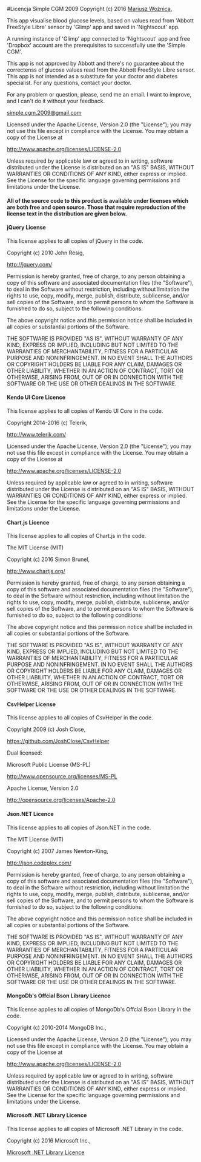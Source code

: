 ﻿#Licencja Simple CGM 2009
Copyright (c) 2016 <a href="mailto:simple.cgm.2009@gmail.com" title="Mariusz Woźnica">Mariusz Woźnica</a>,

<p>This app visualise blood glucose levels, based on values read from 'Abbott FreeStyle Libre' sensor by 'Glimp' app and saved in 'Nightscout' app.</p>
<p>A running instance of 'Glimp' app connected to 'Nightscout' app and free 'Dropbox' account are the prerequisites to successfully use the 'Simple CGM'.</p>
<p>
This app is not approved by Abbott and there's no guarantee about the correctenss of glucose values read from the Abbott FreeStyle Libre sensor.
This app is not intended as a substitute for your doctor and diabetes specialist. For any questions, contact your doctor.
</p>
<p>For any problem or question, please, send me an email. I want to improve, and I can't do it without your feedback.</p>
<p>
<a href="mailto:simple.cgm.2009@gmail.com" title="simple.cgm.2009@gmail.com">simple.cgm.2009@gmail.com</a>
</p>
<p>Licensed under the Apache License, Version 2.0 (the "License"); you may not use this file except in compliance with the License. You may obtain a copy of the License at</p>
<p><a href="http://www.apache.org/licenses/LICENSE-2.0">http://www.apache.org/licenses/LICENSE-2.0</a></p>

<p>Unless required by applicable law or agreed to in writing, software distributed under the License is distributed on an "AS IS" BASIS, WITHOUT WARRANTIES OR CONDITIONS OF ANY KIND, either express or implied. See the License for the specific language governing permissions and limitations under the License.</p>

<h4>All of the source code to this product is available under licenses which are both free and open source. Those that require reproduction of the license text in the distribution are given below.</h4>

<h4>jQuery License</h4>
<p>This license applies to all copies of jQuery in the code.</p>
<p>Copyright (c) 2010 John Resig,</p>
<p><a href="http://jquery.com/">http://jquery.com/</a></p>
<p>
Permission is hereby granted, free of charge, to any person obtaining a copy of this software and associated documentation files (the "Software"), to deal in the Software without restriction, including without limitation the rights to use, copy, modify, merge, publish, distribute, sublicense, and/or sell copies of the Software, and to permit persons to whom the Software is furnished to do so, subject to the following conditions:
</p>
<p>The above copyright notice and this permission notice shall be included in all copies or substantial portions of the Software.</p>
<p>
THE SOFTWARE IS PROVIDED "AS IS", WITHOUT WARRANTY OF ANY KIND, EXPRESS OR IMPLIED, INCLUDING BUT NOT LIMITED TO THE WARRANTIES OF MERCHANTABILITY, FITNESS FOR A PARTICULAR PURPOSE AND NONINFRINGEMENT. IN NO EVENT SHALL THE AUTHORS OR COPYRIGHT HOLDERS BE LIABLE FOR ANY CLAIM, DAMAGES OR OTHER LIABILITY, WHETHER IN AN ACTION OF CONTRACT, TORT OR OTHERWISE, ARISING FROM, OUT OF OR IN CONNECTION WITH THE SOFTWARE OR THE USE OR OTHER DEALINGS IN THE SOFTWARE.
</p>

<h4>Kendo UI Core Licence</h4>
<p>This license applies to all copies of Kendo UI Core in the code.</p>
<p>Copyright 2014-2016 (c) Telerik,</p>
<p><a href="http://www.telerik.com/">http://www.telerik.com/</a></p>
<p>Licensed under the Apache License, Version 2.0 (the "License"); you may not use this file except in compliance with the License. You may obtain a copy of the License at</p>
<p><a href="http://www.apache.org/licenses/LICENSE-2.0">http://www.apache.org/licenses/LICENSE-2.0</a></p>
<p>Unless required by applicable law or agreed to in writing, software distributed under the License is distributed on an "AS IS" BASIS, WITHOUT WARRANTIES OR CONDITIONS OF ANY KIND, either express or implied. See the License for the specific language governing permissions and limitations under the License.</p>

<h4>Chart.js Licence</h4>
<p>This license applies to all copies of Chart.js in the code.</p>
<p>The MIT License (MIT)</p>
<p>Copyright (c) 2016 Simon Brunel,</p>
<p><a href="http://www.chartjs.org/">http://www.chartjs.org/</a></p>
<p>Permission is hereby granted, free of charge, to any person obtaining a copy of this software and associated documentation files (the "Software"), to deal in the Software without restriction, including without limitation the rights to use, copy, modify, merge, publish, distribute, sublicense, and/or sell copies of the Software, and to permit persons to whom the Software is furnished to do so, subject to the following conditions:</p>
<p>The above copyright notice and this permission notice shall be included in all copies or substantial portions of the Software.</p>
<p>THE SOFTWARE IS PROVIDED "AS IS", WITHOUT WARRANTY OF ANY KIND, EXPRESS OR IMPLIED, INCLUDING BUT NOT LIMITED TO THE WARRANTIES OF MERCHANTABILITY, FITNESS FOR A PARTICULAR PURPOSE AND NONINFRINGEMENT. IN NO EVENT SHALL THE AUTHORS OR COPYRIGHT HOLDERS BE LIABLE FOR ANY CLAIM, DAMAGES OR OTHER LIABILITY, WHETHER IN AN ACTION OF CONTRACT, TORT OR OTHERWISE, ARISING FROM, OUT OF OR IN CONNECTION WITH THE SOFTWARE OR THE USE OR OTHER DEALINGS IN THE SOFTWARE.</p>

<h4>CsvHelper License</h4>
<p>This license applies to all copies of CsvHelper in the code.</p>
<p>Copyright 2009 (c) Josh Close,</p>
<p><a href="https://github.com/JoshClose/CsvHelper">https://github.com/JoshClose/CsvHelper</a></p>
<p>Dual licensed:</p>
<p>Microsoft Public License (MS-PL)</p>
<p><a href="http://www.opensource.org/licenses/MS-PL">http://www.opensource.org/licenses/MS-PL</a></p>
<p>Apache License, Version 2.0</p>
<p><a href=" http://opensource.org/licenses/Apache-2.0">http://opensource.org/licenses/Apache-2.0</a></p>

<h4>Json.NET Licence</h4>
<p>This license applies to all copies of Json.NET in the code.</p>
<p>The MIT License (MIT)</p>
<p>Copyright (c) 2007 James Newton-King,</p>
<p><a href="http://json.codeplex.com/">http://json.codeplex.com/</a></p>
<p>Permission is hereby granted, free of charge, to any person obtaining a copy of this software and associated documentation files (the "Software"), to deal in the Software without restriction, including without limitation the rights to use, copy, modify, merge, publish, distribute, sublicense, and/or sell copies of the Software, and to permit persons to whom the Software is furnished to do so, subject to the following conditions:</p>
<p>The above copyright notice and this permission notice shall be included in all copies or substantial portions of the Software.</p>
<p>THE SOFTWARE IS PROVIDED "AS IS", WITHOUT WARRANTY OF ANY KIND, EXPRESS OR IMPLIED, INCLUDING BUT NOT LIMITED TO THE WARRANTIES OF MERCHANTABILITY, FITNESS FOR A PARTICULAR PURPOSE AND NONINFRINGEMENT. IN NO EVENT SHALL THE AUTHORS OR COPYRIGHT HOLDERS BE LIABLE FOR ANY CLAIM, DAMAGES OR OTHER LIABILITY, WHETHER IN AN ACTION OF CONTRACT, TORT OR OTHERWISE, ARISING FROM, OUT OF OR IN CONNECTION WITH THE SOFTWARE OR THE USE OR OTHER DEALINGS IN THE SOFTWARE.</p>

<h4>MongoDb's Offcial Bson Library Licence</h4>
<p>This license applies to all copies of MongoDb's Offcial Bson Library in the code.</p>
<p>Copyright (c) 2010-2014 MongoDB Inc.,</p>
<p>Licensed under the Apache License, Version 2.0 (the "License"); you may not use this file except in compliance with the License. You may obtain a copy of the License at</p>
<p><a href="http://www.apache.org/licenses/LICENSE-2.0">http://www.apache.org/licenses/LICENSE-2.0</a></p>
<p>Unless required by applicable law or agreed to in writing, software distributed under the License is distributed on an "AS IS" BASIS, WITHOUT WARRANTIES OR CONDITIONS OF ANY KIND, either express or implied. See the License for the specific language governing permissions and limitations under the License.</p>

<h4>Microsoft .NET Library Licence</h4>
<p>This license applies to all copies of Microsoft .NET Library in the code.</p>
<p>Copyright (c) 2016 Microsoft Inc.,</p>
<p><a href="https://www.microsoft.com/web/webpi/eula/aspnetcomponent_rtw_enu.htm">Microsoft .NET Library Licence</a></p>
